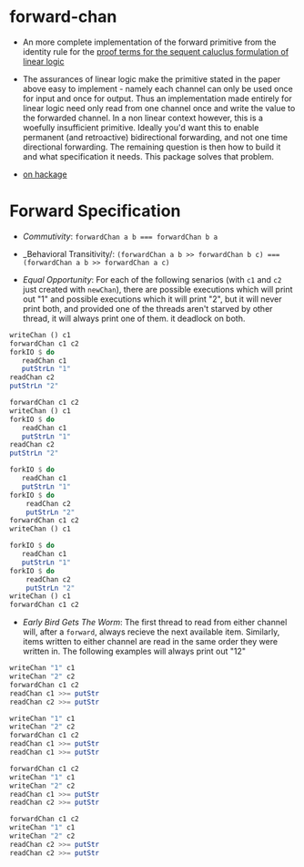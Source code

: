 forward-chan 
============

* An more complete implementation of the forward primitive from the identity rule for the [proof terms for the sequent caluclus formulation of linear logic](http://www.cs.cmu.edu/~fp/papers/tldi12.pdf)

* The assurances of linear logic make the primitive stated in the paper above easy to implement - namely each channel can only be used once for input and once for output. Thus an implementation made entirely for linear logic need only read from one channel once and write the value to the forwarded channel.  In a non linear context however, this is a woefully insufficient primitive.  Ideally you'd want this to enable permanent (and retroactive) bidirectional forwarding, and not one time directional forwarding.  The remaining question is then how to build it and what specification it needs.   This package solves that problem.

* [on hackage](http://hackage.haskell.org/package/forward-chan)

Forward Specification
=====================

* _Commutivity_: `forwardChan a b === forwardChan b a`

* _Behavioral Transitivity/: `(forwardChan a b >> forwardChan b c) === (forwardChan a b >> forwardChan a c)`

* _Equal Opportunity_: For each of the following senarios (with `c1` and `c2` just created with `newChan`), there are
possible executions which will print out "1" and possible executions which it will print "2", but it will never print both, and provided
one of the threads aren't starved by other thread, it will always print one of them.
it deadlock on both.

```haskell
writeChan () c1
forwardChan c1 c2
forkIO $ do
   readChan c1
   putStrLn "1"
readChan c2
putStrLn "2"
```

```haskell
forwardChan c1 c2
writeChan () c1
forkIO $ do
   readChan c1
   putStrLn "1"
readChan c2
putStrLn "2"
```

```haskell
forkIO $ do
   readChan c1
   putStrLn "1"
forkIO $ do
    readChan c2
    putStrLn "2"
forwardChan c1 c2
writeChan () c1
```

```haskell
forkIO $ do
   readChan c1
   putStrLn "1"
forkIO $ do
    readChan c2
    putStrLn "2"
writeChan () c1
forwardChan c1 c2
```

* _Early Bird Gets The Worm_: The first thread to read from either channel will, after a `forward`, always recieve
the next available item.  Similarly, items written to either channel are read in the same order they were written in.  The following examples will always print out "12"

```haskell
writeChan "1" c1
writeChan "2" c2
forwardChan c1 c2
readChan c1 >>= putStr
readChan c2 >>= putStr
```

```haskell
writeChan "1" c1
writeChan "2" c2
forwardChan c1 c2
readChan c1 >>= putStr
readChan c1 >>= putStr
```

```haskell
forwardChan c1 c2
writeChan "1" c1
writeChan "2" c2
readChan c1 >>= putStr
readChan c2 >>= putStr
```

```haskell
forwardChan c1 c2
writeChan "1" c1
writeChan "2" c2
readChan c2 >>= putStr
readChan c2 >>= putStr
```
